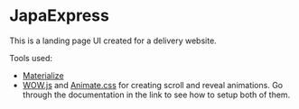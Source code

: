 # JapaExpress
This is a landing page UI created for a delivery website.

Tools used:
- [Materialize](https://materializecss.com/)
- [WOW.js](https://wowjs.uk/docs.html) and [Animate.css](https://animate.style/) for creating scroll and reveal animations. 
Go through the documentation in the link to see how to setup both of them.

